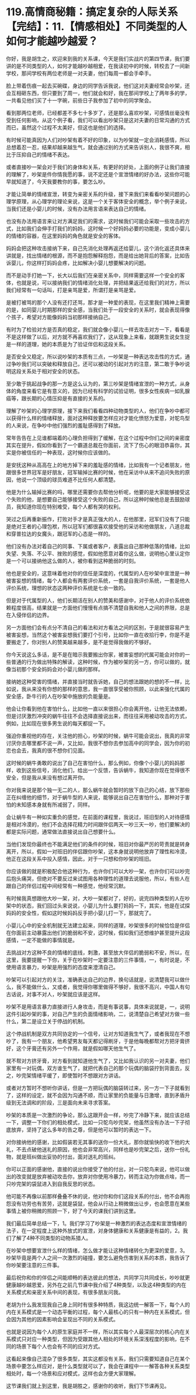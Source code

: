 # 119.高情商秘籍：搞定复杂的人际关系【完结】：11.【情感相处】不同类型的人如何才能越吵越爱？

你好，我是胡生之，欢迎来到我的关系课，今天是我们实战片的第四节课，我们要讲的是不同类型的人，如何才能越吵越相爱，在我读初中的时候，转校去了一间新学校，那间学校有两位老师是一对夫妻，他们每周一都会手牵手。

脸上带着伤痕一起去买碗碟，身边的同学告诉我说，他们这对夫妻经常会吵架，还会互相砸东西，但只要到了周一，他们就会和好，我在那间学校上了两年多的学，一共看见他们买了十一字碗，前些日子我参加了初中的同学聚会。

看到那两位老师，已经都差不多七十多岁了，还是那么喜欢吵架，可感情丝毫没有受到任何影响，从这个例子看，我们可以看出吵架只是这对夫妻的日常沟通的方式而已，虽然这个过程不太美好，但这也是他们的选择。

有时候可能真因为人们对吵架有着不好的印象，以为吵架就一定会消耗感情，所以总想着忍一忍，结果却越来越生气，就会通过别的方式来告诉别人，我很不爽，相比于压抑自己的情绪不表达。

或者直接吵一架会对于我们的身体和关系，有更好的好处，上面的例子让我们直接的理解了，吵架是件你情我愿的事，说不定还是个宣泄情绪的好办法，这些你可能早就知道了，今天我要教你的事，要怎么吵。

才能让简单的情绪宣泄，转变为亲密关系的升级，接下来我们来看看吵架问题的心理学原理，从心理学的理论来说，这是一个关于客体安全的概念，举个例子来说，当我们还是小婴儿的时候，没有办法用言语来表达自己的情绪。

也没有办法用语言来让对方满足我们的需求，这时候我们可能会采取一些攻击的方式，比如我们会伸手打我们的妈妈，这时候一个好妈妈必要的功能是，变成小婴儿的情绪的容器，在这里妈妈的角色就是安全的客体。

妈妈会把这种攻击接纳下来，自己先消化处理再返还给婴儿，这个消化返还具体来讲就是，找出情绪的根源，而不是抱怨解释抱怨，而是给出她背后的答案，比如告诉婴儿，你这样打妈妈会疼，比如解决小婴儿想要解决的问题。

而不是动手打她一下，长大以后我们在亲密关系中，同样需要这样一个安全的客体，也就是说，可以接纳我们的情绪消化处理，并把结果返还给我们的对方，所以我们经常有一句话叫，打是亲骂是爱，所谓打是亲骂是爱。

是被打被骂的那个人没有还打还骂，那才是一种爱的表现，在这里我们精神上需要的是，如同婴儿时期那样的安全感，当我们处于一段安全的关系时，就会表现得像个孩子，希望对方能像妈妈当初那样接纳自己。

有时为了检验对方是否真的稳定，我们就会像小婴儿一样去攻击对方一下，看看是不是这样做了以后，对方就不再喜欢我们了，这从现象上来看，就跟男生说女生捉是一样的道理，她的本质是为了验证伴侣和这段关系。

是否安全又稳定，所以说吵架的本质有三点，一吵架是一种表达攻击性的方式，通过争吵我们可以突破和释放自己，还可以被动的引起对方的注意，第二敢于争吵说明这段关系处于相对安全的状态。

至少敢于挑起战争的那一方是这么认为的，第三吵架是情绪宣泄的一种方式，从身体的角度来看它是有意义的，因为已经有科学的试验证明，很多女性疾病一如乳腺癌等，跟长期的心情压抑是有直接的关系的。

理解了吵架的心理学原理，接下来我们看看四种动物类型的人，他们在争吵中都可以获得什么样的情绪释放，面对这种释放要怎样应对才能化愤怒为爱意，对鸵鸟型的人来说，在争吵中他们强烈的羞耻感得到了释放。

常年告告在上见谁都端着的心理负担得到了缓解，在这个过程中你们之间的亲密度其实在提升，假如你看到了一个霸道总裁在你面前，流下了伤心的眼泪恭喜你，其实是你被信任的一种表现，这时候你应该做的。

是安抚这种从高高在上的地方掉下来的羞耻感的情绪，比如我有一个记者朋友，他跟很多世界冠军是好朋友，冠军输掉比赛的时候，他在采访中从来不追问失败的原因，他说一个顶级的球员难道不比任何人都清楚。

他是为什么输掉比赛的吗，哪里还需要你去帮他分析呢，他要的是大家能够接受这个失败的他，是想要自己能够接受这个失败的自己，所以这种时候他总是去鼓励球员，我知道你现在特别难受，每个人都有哭的权利。

哭过之后再重新振作，打败对手才是真正强大的人，在他那里，冠军们没有了只能是绝对王者的心理包袱，所以冠军们都很喜欢接受他的采访和他做朋友，八道总裁和穿普拉达的女魔头，跟冠军的心态是一样的。

他们没有办法对着自己的同事、下属或者客户，表露出自己那种低落的情绪，比如失望、失落、不公平、挫败的感觉，假如他愿意对着你这么做，说明他心里认定你是一个可以接纳他这么做的人，被你看到这种脆弱的时刻。

他也是安全的，这意味着他对你的信任是深度的，代属型的人在吵架中宣泄是一种被害妄想的情绪，每个人都会有两套评价系统，一套是自我评价系统，一套是他人评价系统，理想的状态这两种评价系统是七余一致的。

但是对于代属型的人，他们长期活在别人的赞美和感谢中，对于他人的评价系统依赖程度很高，结果就是一方面他们慢慢有点搞不清楚自我和他人之间的界限，总是在入侵伴侣的边界。

另一方面他们会有点分不清自己的看法和对方看法之间的区别，于是就很容易产生被害妄想，当然这个被害妄想我们要打个引号，比如你一直在收拾行李，你是不是要搬走了，你对别人的赞美越来越多，是不是觉得我做的不够好。

你今天说这么多话，是不是在暗示我要搬出你家，被害妄想的代属可能会对你的一些普通的行为做出特殊的解读，这种时候，作为被吵架的另一方，你可以做的，就像当初那个安全妈妈会对小婴儿做的那样。

接纳她这种受害的情绪，并直接当时就告诉她，自己的想法跟她的想的不一样，比如说，我从来没有你想的那样的意思，我一直很享受被你照顾，以此来强化代属的安全感，卧牛行的人在吵架中施放的负能量是。

他会让你看到他在害怕什么，比如他一直以来很担心你会离开他，让他无法依赖，但是讨厌激烈冲突的蜗牛往往不会选择直接说出来，而往往采用被动攻击的方式，例如，比如现在很多男生说的每天都捉一下。

强迫你重视他的存在，关注他的担心，吵架的时候，蜗牛可能会说出，我真的非常讨厌你去哪里都不说一声，又比如，我很不想你去参加高中的同学会，因为你的初恋也会去，我真的很不想你们见面。

这时候的蜗牛勇敢的说出了自己在害怕什么，那么例如，你像个小婴儿的妈妈那样，收到这些信号，消化他们，给出一个反馈，告诉蜗牛，我知道你现在觉得很不安全，但是我从来没有想过离开你。

你对我来说是那个独一无二的人，那么蜗牛就会暂时的放下自己的心结，放下那些正在纠缠他的细节，对于蜗牛型的人来说，能够说出自己在害怕什么，那种对于害怕的未知感本身就有所减弱了，同样。

会让蜗牛有一种如实重负的感觉，在前面的课程里，我说过，班旧型的人对待感情是相对冷漠的，他们不会选择花精力时间跟伴侣两天一吵三天一吵，他们要解决的都是实际问题，通常做法直接说出自己想要什么。

当他们发现你最终也不能满足他们的条件的时候，班旧对你最严厉的苛责就是转身离开，所以，假如一对班旧的伴侣跟你吵架，这本身就说明他放弃了理性和冷漠，他正在这段关系中投入感情，因此，对于一只想和你吵架的班旧。

你应该做的就是积极配合他这种行为，也许你们可以大吵一架，也许你们可以吵完后抱头痛哭，但绝对不要反过来试图用各种理性的道理去说服他，所以，有些人在跟自己的伴侣过程中间经常有一种感觉，他经常沉默。

有时候我真想跟他大吵一架，对，大吵一架都对了，好的，说完四种类型的人在吵架中的状态，我们回过头来说说，小婴儿为什么要打妈妈一下，其实，他是在试探妈妈的安全性，假如这时候妈妈反手把小婴儿打一下，那就完了。

小婴儿心中的安全机制就无法建立起来，同样的道理，吵架很多的时候恰恰是伴侣在你面前主动暴露出他们的脆弱和不安，这时候，假如我们还想维护甚至提升这段感情，一定不能做的事情就是。

去挑战对方这种不良的情绪的底线，刺激，甚至放大伴侣的脆弱和不安，所以，在这里，我要提醒一下你，关于在吵架时一定要注意的三件事情，一，有时说是，不使用语言暴力，吵架是用强烈的态度来澄清自己。

吵架可以引起对方的关注，准确表达自己的边界，换句话就是，说清楚我可以做什么，我不能做什么，又或者，我觉得你哪里做得不够好，我很不高兴，中国人有句古话说，对事不对人，吵架就应该是这样。

吵架不是用语言暴力直接进行人身攻击，而是有事说事，具体来说就是，一，说明这件引起吵架的事，对自己产生的负面情绪影响，二，说清楚自己希望对方做一些什么，第二是设立关于停战的机制。

这个停战机制是双方共同协定的一个信号，让对方知道我生气了，或者我现在不想吵了，我有一个朋友，他希望男友每天都记得刷牙，于是他每晚都帮对方把牙膏挤好，这个牙膏还有另外一个作用，就是假如哪天他生气了。

就不帮对方挤牙膏，对方看到就知道他生气了，又比如我认识的另一对夫妻，他们家里有一对玩偶，双方谁生气了，就把代表自己的那个玩偶的脑袋拧到背面去，反之，吵完架情绪平缓了，即使暂时不想跟对方讲话。

或者对方暂时不想听你讲话，但是一方把玩偶的脑袋转过来，另一方一下子就看到了，这样的设定，就不会因为沟通不顺，而让家里的负能量与日激增，直到矛盾升级到无法调和的阶段，三是面向未来寻求答案。

吵架的本质是一次激烈的争论，那么这跟开会一样，吵完了冷静下来，就应该总结一下，调整一下你们的相处模式，比如一只鸵鸟吵完架，他虽然没有办法一下子彻底放弃，坚持了这么多年的告之尊，但是他可以暂时的表达一下。

对你接纳他的感谢，比如假装若无其事的送你一份大礼，那你就愉快的收下他的大礼，不去点破他送礼的原因，他也会非常高兴，同样也是吵完架之后，送你一份礼物，就是班纠做出妥协的付出，面对送礼的班纠。

你可以正面的感谢他，直接的说出你接受了他的付出，对一只鸵鸟来说，他可以做出的改变就是放弃被动攻击你，放弃对你使用冷暴力，转而主动为你做点啥，而一只吵完架的袋鼠进入到自我反思的状态。

他可能不再像以前那样叠叠不休的说，他对你和你们这段关系的付出，他不会再抱怨没有功劳也有苦劳，这就是袋鼠，他会从行动上稍微做出让步，也会愿意在某些事情上被你稍微的照顾一下，好了今天的课我们讲到这里。

我们最后简单总结一下，1。我们学习了吵架是一种激烈的表达态度和宣泄情绪的法子，在一定程度上这种外放式的宣泄，对身体健康和关系健康是有益的，2。我们了解了4种不同类型的动物系猎人。

在吵架中想要宣泄什么样的情绪，怎么做才能让这种情绪转化为更深的爱意，3。吵架毕竟是两个人之间一次激烈的碰撞，要怎么避免伤害到关系的本质，我告诉了你吵架要注意的三件事。

最后祝你和你的伴侣之间能顺畅的表达彼此的想法，共同学习共同成长，吵吵就更健康越吵越恩爱，另外在之前几节课中我介绍了4种类型，以及这4种类型的内在关系模式和亲密关系中间的表现，有很多朋友问我。

老胡为什么我发现我自己身上同时有很多种特质，我这边统一解答一下，每个人的内在关系模式是一个动态平衡的过程，每个人最核心的只有一种内在关系模式，但会因为其他的因素影响会呈现出不同的关系模式。

也就是说因为每个人的原生家庭并不一样，所以其实每个人最深层次的核心内在关系模式只对应一种类型，但因为受跟其他人相处的环境关系深浅程度的影响，在不同的场景下每个人也会有不同的应对方式。

这看起来像自己混杂了很多类型，其实这都没有关系，我们只需要知道自己在某个场景中要怎么样应对，是什么类型就可以了，我会在课程中一一解答各种关系类型相处时，每一个场景和应对模式，这样也会方便大家理解。

这节课我们就上到这里，我是胡胜之，感谢你的收听，我们下节课再见。